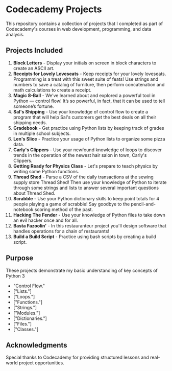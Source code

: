 # Codecademy Projects

This repository contains a collection of projects that I completed as part of Codecademy's courses in web development, programming, and data analysis.

## Projects Included
1. **Block Letters** - Display your initials on screen in block characters to create an ASCII art.
2. **Receipts for Lovely Loveseats** - Keep receipts for your lovely loveseats. Programming is a treat with this sweet suite of feats! Use strings and numbers to save a catalog of furniture, then perform concatenation and math calculations to create a receipt.
3. **Magic 8-Ball** - We’ve learned about and explored a powerful tool in Python — control flow! It’s so powerful, in fact, that it can be used to tell someone’s fortune.
4. **Sal's Shipping** - Use your knowledge of control flow to create a program that will help Sal's customers get the best deals on all their shipping needs.
5. **Gradebook** - Get practice using Python lists by keeping track of grades in multiple school subjects.
6. **Len's Slice** - Practice your usage of Python lists to organize some pizza data.
7. **Carly's Clippers** - Use your newfound knowledge of loops to discover trends in the operation of the newest hair salon in town, Carly's Clippers.
8. **Getting Ready for Physics Class** - Let's prepare to teach physics by writing some Python functions.
9. **Thread Shed** - Parse a CSV of the daily transactions at the sewing supply store Thread Shed! Then use your knowledge of Python to iterate through some strings and lists to answer several important questions about Thread Shed.
10. **Scrabble** - Use your Python dictionary skills to keep point totals for 4 people playing a game of scrabble! Say goodbye to the pencil-and-notebook scoring method of the past.
11. **Hacking The Fender** - Use your knowledge of Python files to take down an evil hacker once and for all.
12. **Basta Fazoolin'** - In this restauranteur project you'll design software that handles operations for a chain of restaurants!
13. **Build a Build Script** - Practice using bash scripts by creating a build script.

## Purpose
These projects demonstrate my basic understanding of key concepts of Python 3
- "Control Flow."
- ["Lists."]
- ["Loops."]
- ["Functions."]
- ["Strings."]
- ["Modules."]
- ["Dictionaries."]
- ["Files."]
- ["Classes."]

## Acknowledgments
Special thanks to Codecademy for providing structured lessons and real-world project opportunities.
